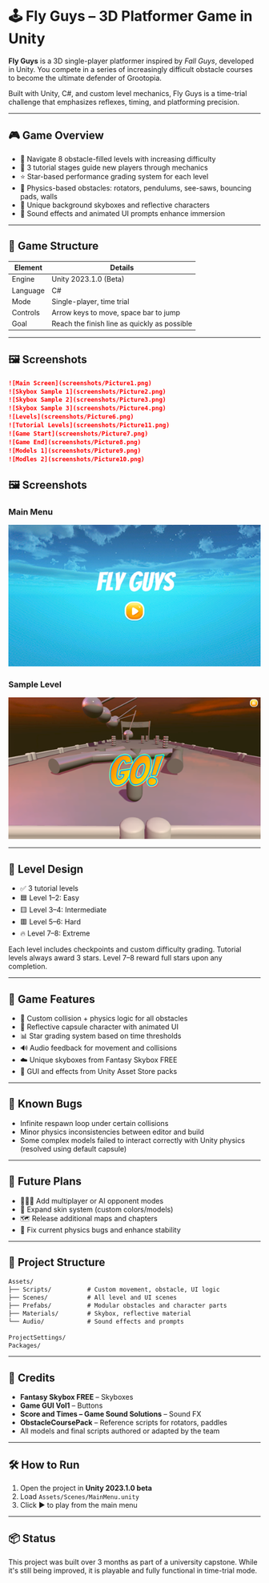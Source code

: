 
# 🕹️ Fly Guys – 3D Platformer Game in Unity

**Fly Guys** is a 3D single-player platformer inspired by *Fall Guys*, developed in Unity. You compete in a series of increasingly difficult obstacle courses to become the ultimate defender of Grootopia.

Built with Unity, C#, and custom level mechanics, Fly Guys is a time-trial challenge that emphasizes reflexes, timing, and platforming precision.

---

## 🎮 Game Overview

- 🏁 Navigate 8 obstacle-filled levels with increasing difficulty
- 🧠 3 tutorial stages guide new players through mechanics
- ⭐ Star-based performance grading system for each level
- 🧱 Physics-based obstacles: rotators, pendulums, see-saws, bouncing pads, walls
- 🌌 Unique background skyboxes and reflective characters
- 🎵 Sound effects and animated UI prompts enhance immersion

---

## 🧩 Game Structure

| Element     | Details |
|-------------|---------|
| Engine      | Unity 2023.1.0 (Beta) |
| Language    | C# |
| Mode        | Single-player, time trial |
| Controls    | Arrow keys to move, space bar to jump |
| Goal        | Reach the finish line as quickly as possible |

---

## 🖼️ Screenshots

```markdown
![Main Screen](screenshots/Picture1.png)
![Skybox Sample 1](screenshots/Picture2.png)
![Skybox Sample 2](screenshots/Picture3.png)
![Skybox Sample 3](screenshots/Picture4.png)
![Levels](screenshots/Picture6.png)
![Tutorial Levels](screenshots/Picture11.png)
![Game Start](screenshots/Picture7.png)
![Game End](screenshots/Picture8.png)
![Models 1](screenshots/Picture9.png)
![Modles 2](screenshots/Picture10.png)
```
## 🖼️ Screenshots

### Main Menu
![Main Screen](screenshots/Picture1.png)

### Sample Level
![Sample](screenshots/Picture7.png)

---

## 🧱 Level Design

- ✅ 3 tutorial levels
- 🟦 Level 1–2: Easy
- 🟨 Level 3–4: Intermediate
- 🟥 Level 5–6: Hard
- 🔥 Level 7–8: Extreme

Each level includes checkpoints and custom difficulty grading. Tutorial levels always award 3 stars. Level 7–8 reward full stars upon any completion.

---

## 🧠 Game Features

- 🔁 Custom collision + physics logic for all obstacles
- 💫 Reflective capsule character with animated UI
- 📊 Star grading system based on time thresholds
- 🔊 Audio feedback for movement and collisions
- ☁️ Unique skyboxes from Fantasy Skybox FREE
- 🧩 GUI and effects from Unity Asset Store packs

---

## 🚧 Known Bugs

- Infinite respawn loop under certain collisions
- Minor physics inconsistencies between editor and build
- Some complex models failed to interact correctly with Unity physics (resolved using default capsule)

---

## 📌 Future Plans

- 🧑‍🤝‍🧑 Add multiplayer or AI opponent modes
- 🎨 Expand skin system (custom colors/models)
- 🗺️ Release additional maps and chapters
- 🧠 Fix current physics bugs and enhance stability

---

## 📂 Project Structure

```
Assets/
├── Scripts/          # Custom movement, obstacle, UI logic
├── Scenes/           # All level and UI scenes
├── Prefabs/          # Modular obstacles and character parts
├── Materials/        # Skybox, reflective material
└── Audio/            # Sound effects and prompts

ProjectSettings/
Packages/
```

---

## 🧾 Credits

- **Fantasy Skybox FREE** – Skyboxes
- **Game GUI Vol1** – Buttons
- **Score and Times – Game Sound Solutions** – Sound FX
- **ObstacleCoursePack** – Reference scripts for rotators, paddles
- All models and final scripts authored or adapted by the team

---

## 🛠 How to Run

1. Open the project in **Unity 2023.1.0 beta**  
2. Load `Assets/Scenes/MainMenu.unity`  
3. Click ▶️ to play from the main menu

---

## 📦 Status

This project was built over 3 months as part of a university capstone. While it's still being improved, it is playable and fully functional in time-trial mode.
